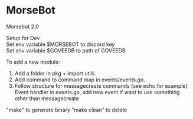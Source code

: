 # MorseBot
Morsebot 2.0<br />

Setup for Dev<br />
Set env variable $MORSEBOT to discord key<br />
Set env variable $GOVEEDB to path of GOVEEDB<br />

To add a new module: <br />
1. Add a folder in pkg + import utils. <br />
2. Add command to command map in events/events.go. <br />
3. Follow structure for messagecreate commands (see echo for example)<br />
Event handler in events.go, add new event if want to use something other than messagecreate<br />

"make" to generate binary
"make clean" to delete
